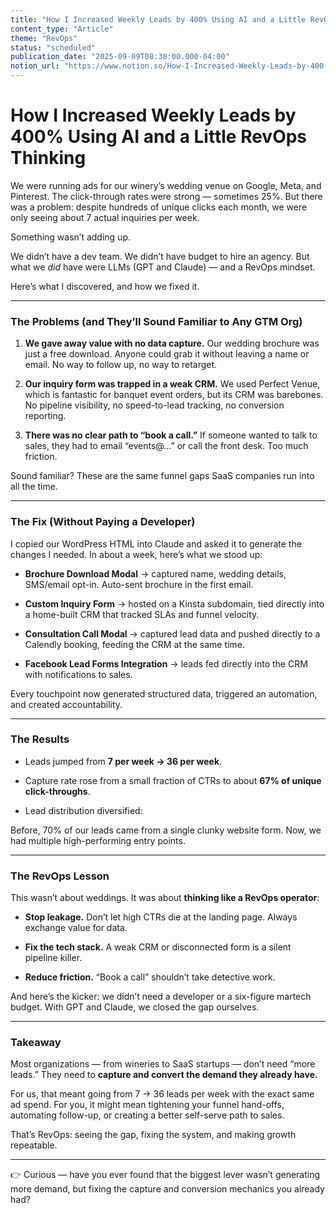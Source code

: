 ```yaml
---
title: "How I Increased Weekly Leads by 400% Using AI and a Little RevOps Thinking"
content_type: "Article"
theme: "RevOps"
status: "scheduled"
publication_date: "2025-09-09T08:30:00.000-04:00"
notion_url: "https://www.notion.so/How-I-Increased-Weekly-Leads-by-400-Using-AI-and-a-Little-RevOps-Thinking-2616c059767380eab0d6eb98d407acf2"
---
```


# How I Increased Weekly Leads by 400% Using AI and a Little RevOps Thinking

We were running ads for our winery’s wedding venue on Google, Meta, and Pinterest. The click-through rates were strong — sometimes 25%. But there was a problem: despite hundreds of unique clicks each month, we were only seeing about 7 actual inquiries per week.

Something wasn’t adding up.

We didn’t have a dev team. We didn’t have budget to hire an agency. But what we *did* have were LLMs (GPT and Claude) — and a RevOps mindset.

Here’s what I discovered, and how we fixed it.

---

### **The Problems (and They’ll Sound Familiar to Any GTM Org)**

1. **We gave away value with no data capture.** Our wedding brochure was just a free download. Anyone could grab it without leaving a name or email. No way to follow up, no way to retarget.

1. **Our inquiry form was trapped in a weak CRM.** We used Perfect Venue, which is fantastic for banquet event orders, but its CRM was barebones. No pipeline visibility, no speed-to-lead tracking, no conversion reporting.

1. **There was no clear path to “book a call.”** If someone wanted to talk to sales, they had to email “events@...” or call the front desk. Too much friction.

Sound familiar? These are the same funnel gaps SaaS companies run into all the time.

---

### **The Fix (Without Paying a Developer)**

I copied our WordPress HTML into Claude and asked it to generate the changes I needed. In about a week, here’s what we stood up:

- **Brochure Download Modal** → captured name, wedding details, SMS/email opt-in. Auto-sent brochure in the first email.

- **Custom Inquiry Form** → hosted on a Kinsta subdomain, tied directly into a home-built CRM that tracked SLAs and funnel velocity.

- **Consultation Call Modal** → captured lead data and pushed directly to a Calendly booking, feeding the CRM at the same time.

- **Facebook Lead Forms Integration** → leads fed directly into the CRM with notifications to sales.

Every touchpoint now generated structured data, triggered an automation, and created accountability.

---

### **The Results**

- Leads jumped from **7 per week → 36 per week**.

- Capture rate rose from a small fraction of CTRs to about **67% of unique click-throughs**.

- Lead distribution diversified:

Before, 70% of our leads came from a single clunky website form. Now, we had multiple high-performing entry points.

---

### **The RevOps Lesson**

This wasn’t about weddings. It was about **thinking like a RevOps operator**:

- **Stop leakage.** Don’t let high CTRs die at the landing page. Always exchange value for data.

- **Fix the tech stack.** A weak CRM or disconnected form is a silent pipeline killer.

- **Reduce friction.** “Book a call” shouldn’t take detective work.

And here’s the kicker: we didn’t need a developer or a six-figure martech budget. With GPT and Claude, we closed the gap ourselves.

---

### **Takeaway**

Most organizations — from wineries to SaaS startups — don’t need “more leads.” They need to **capture and convert the demand they already have.**

For us, that meant going from 7 → 36 leads per week with the exact same ad spend. For you, it might mean tightening your funnel hand-offs, automating follow-up, or creating a better self-serve path to sales.

That’s RevOps: seeing the gap, fixing the system, and making growth repeatable.

---

👉 Curious — have you ever found that the biggest lever wasn’t generating more demand, but fixing the capture and conversion mechanics you already had?

